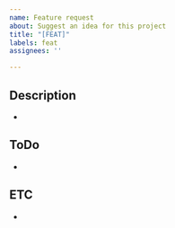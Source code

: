 ```yaml
---
name: Feature request
about: Suggest an idea for this project
title: "[FEAT]"
labels: feat
assignees: ''

---
```


## Description
-

## ToDo
-

## ETC
-
